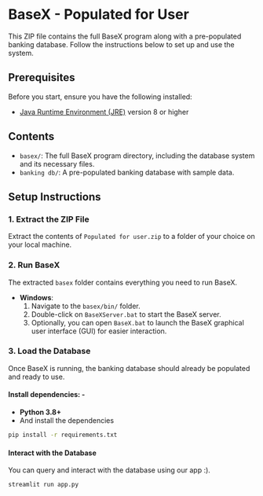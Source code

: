 # BaseX - Populated for User

This ZIP file contains the full BaseX program along with a pre-populated banking database. Follow the instructions below to set up and use the system.

## Prerequisites

Before you start, ensure you have the following installed:

- [Java Runtime Environment (JRE)](https://www.java.com/en/download/) version 8 or higher

## Contents

- `basex/`: The full BaseX program directory, including the database system and its necessary files.
- `banking db/`: A pre-populated banking database with sample data.

## Setup Instructions

### 1. Extract the ZIP File

Extract the contents of `Populated for user.zip` to a folder of your choice on your local machine.

### 2. Run BaseX

The extracted `basex` folder contains everything you need to run BaseX.

- **Windows**:
  1. Navigate to the `basex/bin/` folder.
  2. Double-click on `BaseXServer.bat` to start the BaseX server.
  3. Optionally, you can open `BaseX.bat` to launch the BaseX graphical user interface (GUI) for easier interaction.


### 3. Load the Database

Once BaseX is running, the banking database should already be populated and ready to use.

#### Install dependencies: -
- **Python 3.8+**
- And install the dependencies
```bash
pip install -r requirements.txt
```

#### Interact with the Database

You can query and interact with the database using our app :).

```bash
streamlit run app.py
```
